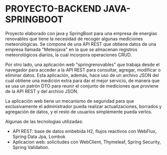# PROYECTO-BACKEND JAVA-SPRINGBOOT
Proyecto elaborado con java y SpringBoot para una empresa de energías renovables que tiene la necesidad de recoger algunas mediciones meteorológicas. Se compone de una API REST que obtiene datos de una empresa llamada "Meteojava" en la que se almacenan registros meteorológicos diarios, la cual incorpora operaciones CRUD. 

Por otro lado, una aplicación web "springrenovables" que trabaja desde el navegador para acceder a la API REST para consultar, agregar, modificar o eliminar datos. Esta aplicación, además, hace uso de un archivo JSON del cual obtiene una medición extra para dar el mejor servicio, de manera que se usa un patrón DTO para reunir el conjunto de mediciones que proviene de la API REST y del archivo JSON.

La aplicación web tiene un mecanismo de seguridad para que exclusivamente el administrador pueda realizar actualizaciones, borrados y agregación de datos, y el resto de usuarios simplemente pueda verlos.

Algunas de las tecnologias utilizadas:
- API REST: base de datos embebida H2, flujos reactivos con WebFlux, Spring Data Jpa, Lombok
- Aplicacion web: solicitudes con WebClient, Thymeleaf, Spring Security, Spring Validation.
